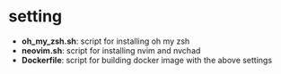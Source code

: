 # setting

* **oh_my_zsh.sh**: script for installing oh my zsh
* **neovim.sh**: script for installing nvim and nvchad
* **Dockerfile**: script for building docker image with the above settings
